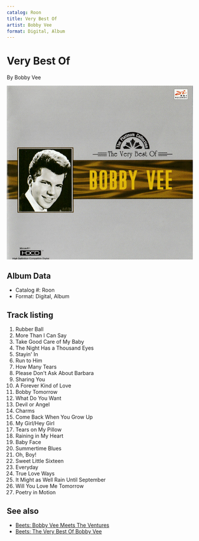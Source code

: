 ```yaml
---
catalog: Roon
title: Very Best Of
artist: Bobby Vee
format: Digital, Album
---
```


# Very Best Of

By Bobby Vee

![](../../assets/albumcovers/Bobby_Vee-Very_Best_Of.png)

## Album Data

- Catalog #: Roon
- Format: Digital, Album


## Track listing


1. Rubber Ball
2. More Than I Can Say
3. Take Good Care of My Baby
4. The Night Has a Thousand Eyes
5. Stayin' In
6. Run to Him
7. How Many Tears
8. Please Don't Ask About Barbara
9. Sharing You
10. A Forever Kind of Love
11. Bobby Tomorrow
12. What Do You Want
13. Devil or Angel
14. Charms
15. Come Back When You Grow Up
16. My Girl/Hey Girl
17. Tears on My Pillow
18. Raining in My Heart
19. Baby Face
20. Summertime Blues
21. Oh, Boy!
22. Sweet Little Sixteen
23. Everyday
24. True Love Ways
25. It Might as Well Rain Until September
26. Will You Love Me Tomorrow
27. Poetry in Motion


## See also

- [Beets: Bobby Vee Meets The Ventures](../../Beets/Bobby_Vee/Bobby_Vee_Meets_The_Ventures.md)
- [Beets: The Very Best Of Bobby Vee](../../Beets/Bobby_Vee/The_Very_Best_Of_Bobby_Vee.md)
